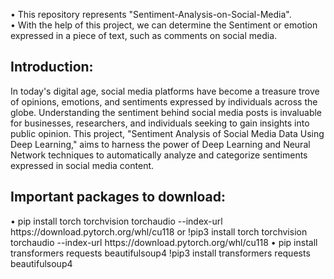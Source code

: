•	This repository represents "Sentiment-Analysis-on-Social-Media".  
•	With the help of this project, we can determine the Sentiment or emotion expressed in a piece of text, such as comments on social media.  
  
<h2>Introduction:</h2>    

In today's digital age, social media platforms have become a treasure trove of opinions, emotions, and sentiments expressed by individuals across the globe. Understanding the sentiment behind social media posts is invaluable for businesses, researchers, and individuals seeking to gain insights into public opinion. This project, "Sentiment Analysis of Social Media Data Using Deep Learning," aims to harness the power of Deep Learning and Neural Network techniques to automatically analyze and categorize sentiments expressed in social media content.

<h2>Important packages to download:</h2>  
• pip install torch torchvision torchaudio --index-url https://download.pytorch.org/whl/cu118 or  
  !pip3 install torch torchvision torchaudio --index-url https://download.pytorch.org/whl/cu118
• pip install transformers requests beautifulsoup4  
  !pip3 install transformers requests beautifulsoup4
